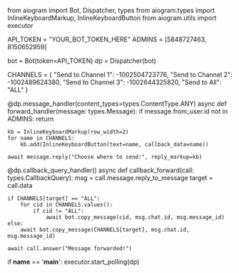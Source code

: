 from aiogram import Bot, Dispatcher, types
from aiogram.types import InlineKeyboardMarkup, InlineKeyboardButton
from aiogram.utils import executor

API_TOKEN = "YOUR_BOT_TOKEN_HERE"
ADMINS = [5848727463, 8150652959]

bot = Bot(token=API_TOKEN)
dp = Dispatcher(bot)

CHANNELS = {
    "Send to Channel 1": -1002504723776,
    "Send to Channel 2": -1002489624380,
    "Send to Channel 3": -1002644325820,
    "Send to All": "ALL"
}

@dp.message_handler(content_types=types.ContentType.ANY)
async def forward_handler(message: types.Message):
    if message.from_user.id not in ADMINS:
        return

    kb = InlineKeyboardMarkup(row_width=2)
    for name in CHANNELS:
        kb.add(InlineKeyboardButton(text=name, callback_data=name))
    
    await message.reply("Choose where to send:", reply_markup=kb)

@dp.callback_query_handler()
async def callback_forward(call: types.CallbackQuery):
    msg = call.message.reply_to_message
    target = call.data

    if CHANNELS[target] == "ALL":
        for cid in CHANNELS.values():
            if cid != "ALL":
                await bot.copy_message(cid, msg.chat.id, msg.message_id)
    else:
        await bot.copy_message(CHANNELS[target], msg.chat.id, msg.message_id)

    await call.answer("Message forwarded!")

if __name__ == '__main__':
    executor.start_polling(dp)
